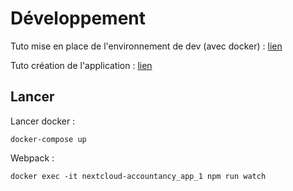 # Développement

Tuto mise en place de l'environnement de dev (avec docker) : [lien](https://www.a-broad-view.com/tech-talk/setting-up-a-development-environment-to-work-on-a-new-nextcloud-app-with-docker/)

Tuto création de l'application : [lien](https://docs.nextcloud.com/server/19/developer_manual/app/tutorial.html)

## Lancer

Lancer docker :
```
docker-compose up
```

Webpack :
```
docker exec -it nextcloud-accountancy_app_1 npm run watch
```